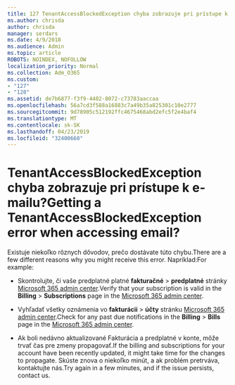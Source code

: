 ```yaml
---
title: 127 TenantAccessBlockedException chyba zobrazuje pri prístupe k e-mailu?
ms.author: chrisda
author: chrisda
manager: serdars
ms.date: 4/9/2018
ms.audience: Admin
ms.topic: article
ROBOTS: NOINDEX, NOFOLLOW
localization_priority: Normal
ms.collection: Adm_O365
ms.custom:
- "127"
- "128"
ms.assetid: de7b6877-f3f9-4402-8072-c73783aaccaa
ms.openlocfilehash: 56a7cd3f588a16883c7a49b35a825301c10e2777
ms.sourcegitcommit: 9d78905c512192ffc4675468abd2efc5f2e4baf4
ms.translationtype: MT
ms.contentlocale: sk-SK
ms.lasthandoff: 04/23/2019
ms.locfileid: "32400660"
---
```

# <a name="getting-a-tenantaccessblockedexception-error-when-accessing-email"></a><span data-ttu-id="dae88-102">TenantAccessBlockedException chyba zobrazuje pri prístupe k e-mailu?</span><span class="sxs-lookup"><span data-stu-id="dae88-102">Getting a TenantAccessBlockedException error when accessing email?</span></span>

<span data-ttu-id="dae88-103">Existuje niekoľko rôznych dôvodov, prečo dostávate túto chybu.</span><span class="sxs-lookup"><span data-stu-id="dae88-103">There are a few different reasons why you might receive this error.</span></span> <span data-ttu-id="dae88-104">Napríklad:</span><span class="sxs-lookup"><span data-stu-id="dae88-104">For example:</span></span>

- <span data-ttu-id="dae88-105">Skontrolujte, či vaše predplatné platné **fakturačné** \> **predplatné** stránky [Microsoft 365 admin center](https://portal.office.com/adminportal/home#/subscriptions).</span><span class="sxs-lookup"><span data-stu-id="dae88-105">Verify that your subscription is valid in the **Billing** \> **Subscriptions** page in the [Microsoft 365 admin center](https://portal.office.com/adminportal/home#/subscriptions).</span></span>

- <span data-ttu-id="dae88-106">Vyhľadať všetky oznámenia vo **fakturácii** \> **účty** stránku [Microsoft 365 admin center](https://portal.office.com/adminportal/home#/billoverview).</span><span class="sxs-lookup"><span data-stu-id="dae88-106">Check for any past due notifications in the **Billing** \> **Bills** page in the [Microsoft 365 admin center](https://portal.office.com/adminportal/home#/billoverview).</span></span>

- <span data-ttu-id="dae88-107">Ak boli nedávno aktualizované Fakturácia a predplatné v konte, môže trvať čas pre zmeny propagovať.</span><span class="sxs-lookup"><span data-stu-id="dae88-107">If the billing and subscriptions for your account have been recently updated, it might take time for the changes to propagate.</span></span> <span data-ttu-id="dae88-108">Skúste znova o niekoľko minút, a ak problém pretrváva, kontaktujte nás.</span><span class="sxs-lookup"><span data-stu-id="dae88-108">Try again in a few minutes, and if the issue persists, contact us.</span></span>
